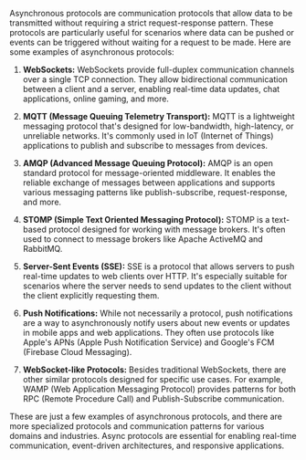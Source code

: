 Asynchronous protocols are communication protocols that allow data to be transmitted without requiring a strict request-response pattern. These protocols are particularly useful for scenarios where data can be pushed or events can be triggered without waiting for a request to be made. Here are some examples of asynchronous protocols:

1. **WebSockets:** WebSockets provide full-duplex communication channels over a single TCP connection. They allow bidirectional communication between a client and a server, enabling real-time data updates, chat applications, online gaming, and more.

2. **MQTT (Message Queuing Telemetry Transport):** MQTT is a lightweight messaging protocol that's designed for low-bandwidth, high-latency, or unreliable networks. It's commonly used in IoT (Internet of Things) applications to publish and subscribe to messages from devices.

3. **AMQP (Advanced Message Queuing Protocol):** AMQP is an open standard protocol for message-oriented middleware. It enables the reliable exchange of messages between applications and supports various messaging patterns like publish-subscribe, request-response, and more.

4. **STOMP (Simple Text Oriented Messaging Protocol):** STOMP is a text-based protocol designed for working with message brokers. It's often used to connect to message brokers like Apache ActiveMQ and RabbitMQ.

5. **Server-Sent Events (SSE):** SSE is a protocol that allows servers to push real-time updates to web clients over HTTP. It's especially suitable for scenarios where the server needs to send updates to the client without the client explicitly requesting them.

6. **Push Notifications:** While not necessarily a protocol, push notifications are a way to asynchronously notify users about new events or updates in mobile apps and web applications. They often use protocols like Apple's APNs (Apple Push Notification Service) and Google's FCM (Firebase Cloud Messaging).

7. **WebSocket-like Protocols:** Besides traditional WebSockets, there are other similar protocols designed for specific use cases. For example, WAMP (Web Application Messaging Protocol) provides patterns for both RPC (Remote Procedure Call) and Publish-Subscribe communication.

These are just a few examples of asynchronous protocols, and there are more specialized protocols and communication patterns for various domains and industries. Async protocols are essential for enabling real-time communication, event-driven architectures, and responsive applications.